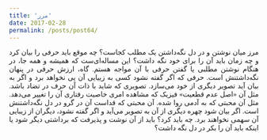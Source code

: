 ```yaml
---
title: 'مرز'
date: 2017-02-28
permalink: /posts/post64/
---
```

<div align="justify" dir="rtl" style="font-family:vazir;">

مرز میان نوشتن و در دل نگه‌داشتن یک مطلب کجاست؟ چه موقع باید حرفی را بیان کرد و چه زمان باید آن را برای خود نگه داشت؟ این مساله‌ای‌ست که همیشه و همه جا، در هنگام نوشتن مطلبی یا گفتن حرفی با آن مواجه هستم. گاه، ارزش حرفی در پنهان نگه‌داشتنش است. حرفی که اگر گفته نشود کسی به زییایی آن پی نخواهد برد و اگر به بیان آید تصویر دیگری از خود می‌سازد. تصویری که شاید با ذات آن حرف در تضاد باشد. مثل آن «اصل عدم قطعیت» فیزیک که مشاهده امری خاصیت رفتاری آن را تغییر می‌دهد. مثل آن محبتی که به آدمی روا شده. آن محبتی که قداست آن در گرو در دل نگه‌داشتنش است. اگر بیان شود چهره دیگری از آن به تصویر می‌آید و اگر گفته نشود، دیگران از زیبایی آن سهمی نخواهند برد. چه باید کرد؟ باید از آن نوشت و پذیرفت که برداشتی دیگر شود یا اینکه باید آن را بکر در دل نگه داشت؟

</div>
